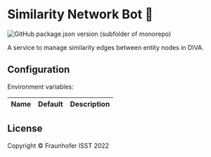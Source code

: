 # Similarity Network Bot 🤖

![GitHub package.json version (subfolder of monorepo)](https://img.shields.io/github/package-json/v/FraunhoferISST/diva?color=green&filename=faas%2Fsimilarity-network-bot%2Fpackage.json)

A service to manage similarity edges between entity nodes in DIVA.

## Configuration

Environment variables:

Name | Default | Description
--- | --- | ---


## License

Copyright © Fraunhofer ISST 2022
